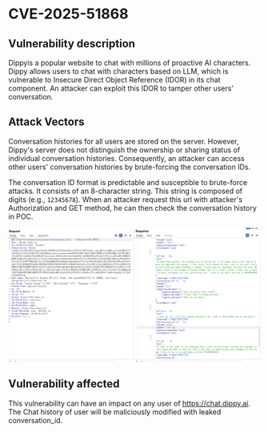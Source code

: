 # CVE-2025-51868
## Vulnerability description

   Dippyis a popular website to chat with millions of proactive AI characters. Dippy allows users to chat with characters based on LLM, which is vulnerable to Insecure Direct Object Reference (IDOR) in its chat component. An attacker can exploit this IDOR to tamper other users' conversation.

## Attack Vectors

   Conversation histories for all users are stored on the server. However, Dippy's server does not distinguish the ownership or sharing status of individual conversation histories. Consequently, an attacker can access other users' conversation histories by brute-forcing the conversation IDs.

   The conversation ID format is predictable and susceptible to brute-force attacks. It consists of an 8-character string. This string is composed of digits (e.g., `12345678`). When an attacker request this url with attacker's Authorization and GET method, he can then check the conversation history in POC.

   ![Figure 1 POC IDOR](./figure1.png)

## Vulnerability affected

   This vulnerability can have an impact on any user of https://chat.dippy.ai. The Chat history of user will be maliciously modified with leaked conversation_id.
